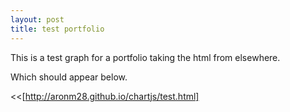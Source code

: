 ```yaml
---
layout: post
title: test portfolio
---
```


This is a test graph for a portfolio taking the html from elsewhere.

Which should appear below.

<<[http://aronm28.github.io/chartjs/test.html]

<script src="http://AronM28.github.io/chart.js/Chart.js"></script>

<div id="canvas-holder">
<canvas id="chart-area" width="400" height="400"/>
</div>

<script>

var doughnutData = [
				{
					value: 25,
					color:"#F7464A",
					highlight: "#FF5A5E",
					label: "UK equity"
				},
				{
					value: 50,
					color: "#46BFBD",
					highlight: "#5AD3D1",
					label: "Green"
				},
				{
					value: 100,
					color: "#FDB45C",
					highlight: "#FFC870",
					label: "Yellow"
				},
				{
					value: 40,
					color: "#949FB1",
					highlight: "#A8B3C5",
					label: "Grey"
				},
				{
					value: 120,
					color: "#4D5360",
					highlight: "#616774",
					label: "Dark Grey"
				}
			];
			window.onload = function(){
				var ctx = document.getElementById("chart-area").getContext("2d");
				window.myDoughnut = new Chart(ctx).Doughnut(doughnutData, {responsive : true});
			};
</script>